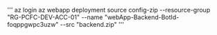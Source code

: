 '''
az login
az webapp deployment source config-zip --resource-group "RG-PCFC-DEV-ACC-01" --name "webApp-Backend-BotId-foqppgwpc3uzw" --src "backend.zip"
'''